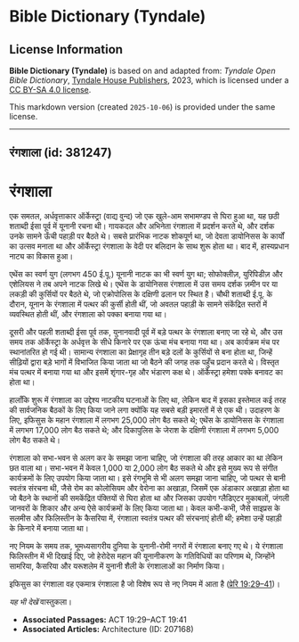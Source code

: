 # Bible Dictionary (Tyndale)

## License Information

**Bible Dictionary (Tyndale)** is based on and adapted from: _Tyndale Open Bible Dictionary_, [Tyndale House Publishers](https://tyndaleopenresources.com/), 2023, which is licensed under a [CC BY-SA 4.0 license](https://creativecommons.org/licenses/by-sa/4.0/legalcode.en).

This markdown version (created `2025-10-06`) is provided under the same license.



--------------------------------

## रंगशाला (id: 381247)

रंगशाला
=======

एक समतल, अर्धवृत्ताकार ऑर्केस्ट्रा (वाद्य वुन्द) जो एक खुले\-आम सभामण्डप से घिरा हुआ था, यह छठी शताब्दी ईसा पूर्व में यूनानी रचना थी। गायकदल और अभिनेता रंगशाला में प्रदर्शन करते थे, और दर्शक उनके सामने ऊँची पहाड़ी पर बैठते थे। सबसे प्रारंभिक नाटक शोकपूर्ण था, जो देवता डायोनिसस के कार्यों का उत्सव मनाता था और ऑर्केस्ट्रा रंगशाला के वेदी पर बलिदान के साथ शुरू होता था। बाद में, हास्यप्रधान नाट्य का विकास हुआ।

एथेंस का स्वर्ण युग (लगभग 450 ई.पू.) यूनानी नाटक का भी स्वर्ण युग था; सोफोक्लीज़, युरिपिडीज़ और एशेलियस ने तब अपने नाटक लिखे थे। एथेंस के डायोनिसस रंगशाला में उस समय दर्शक ज़मीन पर या लकड़ी की कुर्सियों पर बैठते थे, जो एक्रोपोलिस के दक्षिणी ढलान पर स्थित है। चौथी शताब्दी ई.पू. के दौरान, यूनान के रंगशाला में पत्थर की कुर्सी होती थीं, जो अवतल पहाड़ी के सामने संकेंद्रित स्तरों में व्यवस्थित होती थीं, और रंगशाला को पक्का बनाया गया था।

दूसरी और पहली शताब्दी ईसा पूर्व तक, युनानवादी पूर्व में बड़े पत्थर के रंगशाला बनाए जा रहे थे, और उस समय तक ऑर्केस्ट्रा के अर्धवृत्त के सीधे किनारे पर एक ऊंचा मंच बनाया गया था। अब कार्यक्रम मंच पर स्थानांतरित हो गई थी। सामान्य रंगशाला का प्रेक्षागृह तीन बड़े दलों के कुर्सियों से बना होता था, जिन्हें सीढ़ियों द्वारा बड़े भागों में विभाजित किया जाता था जो बैठने की जगह तक पहुँच प्रदान करते थे। विस्तृत मंच पत्थर में बनाया गया था और इसमें शृंगार\-गृह और भंडारण कक्ष थे। ऑर्केस्ट्रा हमेशा पक्के बनावट का होता था।

हालाँकि शुरू में रंगशाला का उद्देश्य नाटकीय घटनाओं के लिए था, लेकिन बाद में इसका इस्तेमाल कई तरह की सार्वजनिक बैठकों के लिए किया जाने लगा क्योंकि यह सबसे बड़ी इमारतों में से एक थी। उदाहरण के लिए, इफिसुस के महान रंगशाला में लगभग 25,000 लोग बैठ सकते थे; एथेंस के डायोनिसस के रंगशाला में लगभग 17,000 लोग बैठ सकते थे; और दिकापुलिस के जेराश के दक्षिणी रंगशाला में लगभग 5,000 लोग बैठ सकते थे।

रंगशाला को सभा\-भवन से अलग कर के समझा जाना चाहिए, जो रंगशाला की तरह आकार का था लेकिन छत वाला था। सभा\-भवन में केवल 1,000 या 2,000 लोग बैठ सकते थे और इसे मुख्य रूप से संगीत कार्यक्रमों के लिए उपयोग किया जाता था। इसे रंगभूमि से भी अलग समझा जाना चाहिए, जो पत्थर से बानी स्वतंत्र संरचना थी, जैसे रोम का कोलोसियम और वेरोना का अखाड़ा, जिसमें एक अंडाकार अखाड़ा होता था जो बैठने के स्थानों की समकेंद्रित पंक्तियों से घिरा होता था और जिसका उपयोग ग्लैडिएटर मुकाबलों, जंगली जानवरों के शिकार और अन्य ऐसे कार्यक्रमों के लिए किया जाता था। केवल कभी\-कभी, जैसे साइप्रस के सलमीस और फिलिस्तीन के कैसरिया में, रंगशाला स्वतंत्र पत्थर की संरचनाएं होती थी; हमेशा उन्हें पहाड़ी के किनारे में बनाया जाता था।

नए नियम के समय तक, भूमध्यसागरीय दुनिया के युनानी\-रोमी नगरों में रंगशाला बनाए गए थे। ये रंगशाला फिलिस्तीन में भी दिखाई दिए, जो हेरोदेस महान की यूनानीकरण के गतिविधियों का परिणाम थे, जिन्होंने सामरिया, कैसरिया और यरूशलेम में युनानी शैली के रंगशालाओं का निर्माण किया।

इफिसुस का रंगशाला वह एकमात्र रंगशाला है जो विशेष रूप से नए नियम में आता है ([प्रेरि 19:29–41](https://ref.ly/Acts19:29-Acts19:41))।

*यह भी देखें* वास्तुकला।

* **Associated Passages:** ACT 19:29–ACT 19:41
* **Associated Articles:** Architecture (ID: 207168)

